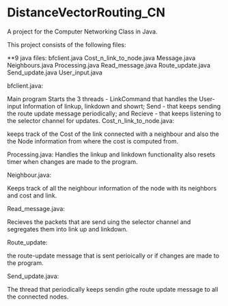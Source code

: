 DistanceVectorRouting_CN
========================

A project for the Computer Networking Class in Java.

This project consists of the following files:

**9 java files: bfclient.java Cost_n_link_to_node.java Message.java Neighbours.java Processing.java Read_message.java Route_update.java Send_update.java User_input.java

bfclient.java:

Main program
Starts the 3 threads - LinkCommand that handles the User- input Information of linkup, linkdown and showrt; Send - that keeps sending the route update message periodically; and Recieve - that keeps listening to the selector channel for updates.
Cost_n_link_to_node.java:

keeps track of the Cost of the link connected with a neighbour and also the the Node information from where the cost is computed from.

Processing.java: Handles the linkup and linkdown functionality also resets timer when changes are made to the program.

Neighbour.java:

Keeps track of all the neighbour information of the node with its neighbors and cost and link.

Read_message.java:

Recieves the packets that are send uing the selector channel and segregates them into link up and linkdown.

Route_update:

the route-update message that is sent perioically or if changes are made to the program.

Send_update.java:

The thread that periodically keeps sendin gthe route update message to all the connected nodes.
